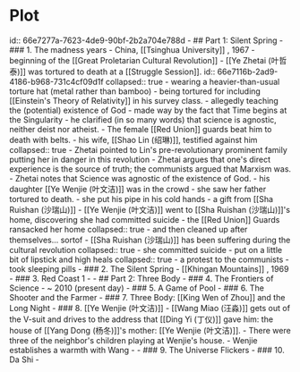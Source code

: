 # Plot
id:: 66e7277a-7623-4de9-90bf-2b2a704e788d
	- ## Part 1: Silent Spring
		- ### 1. The madness years
			- China, [[Tsinghua University]] , 1967
			- beginning of the [[Great Proletarian Cultural Revolution]]
			- [[Ye Zhetai (叶哲泰)]] was tortured to death at a [[Struggle Session]].
			  id:: 66e7116b-2ad9-4186-b968-731c4cf09d1f
			  collapsed:: true
				- wearing a heavier-than-usual torture hat (metal rather than bamboo)
				- being tortured for including [[Einstein's Theory of Relativity]] in his survey class.
					- allegedly teaching the (potential) existence of God
						- made way by the fact that Time begins at the Singularity
					- he clarified (in so many words) that science is agnostic, neither deist nor atheist.
				- The female [[Red Union]] guards beat him to death with belts.
				- his wife, [[Shao Lin (绍琳)]], testified against him
				  collapsed:: true
					- Zhetai pointed to Lin's pre-revolutionary prominent family putting her in danger in this revolution
					- Zhetai argues that one's direct experience is the source of truth; the communists argued that Marxism was.
					- Zhetai notes that Science was agnostic of the existence of God.
				- his daughter [[Ye Wenjie (叶文洁)]] was in the crowd
					- she saw her father tortured to death.
					- she put his pipe in his cold hands
						- a gift from [[Sha Ruishan (沙瑞山)]]
			- [[Ye Wenjie (叶文洁)]] went to [[Sha Ruishan (沙瑞山)]]'s home, discovering she had committed suicide
				- the [[Red Union]] Guards ransacked her home
				  collapsed:: true
					- and then cleaned up after themselves... sortof
				- [[Sha Ruishan (沙瑞山)]] has been suffering during the cultural revolution
				  collapsed:: true
					- she committed suicide
						- put on a little bit of lipstick and high heals
						  collapsed:: true
							- a protest to the communists
						- took sleeping pills
		- ### 2. The Silent Spring
			- [[Khingan Mountains]] , 1969
		- ### 3. Red Coast 1
			-
	- ## Part 2: Three Body
		- ### 4. The Frontiers of Science
			- ~ 2010 (present day)
		- ### 5. A Game of Pool
		- ### 6. The Shooter and the Farmer
		- ### 7. Three Body: [[King Wen of Zhou]] and the Long Night
		- ### 8. [[Ye Wenjie (叶文洁)]]
			- [[Wang Miao (汪淼)]] gets out of the V-suit and drives to the address that [[Ding Yi (丁仪)]] gave him: the house of [[Yang Dong (杨冬)]]'s mother: [[Ye Wenjie (叶文洁)]].
			- There were three of the neighbor's children playing at Wenjie's house.
			- Wenjie establishes a warmth with Wang
				-
		- ### 9. The Universe Flickers
		- ### 10. Da Shi
		-